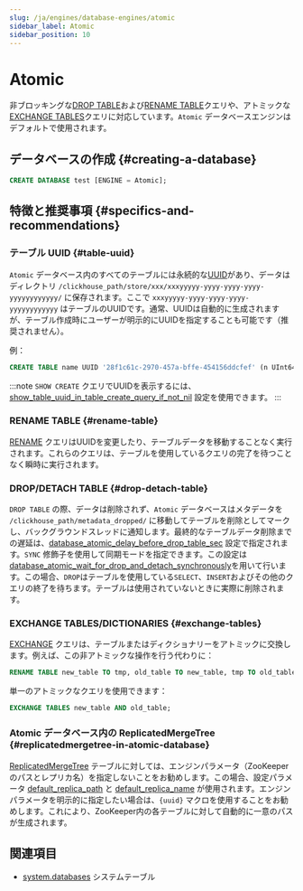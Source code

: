 ```yaml
---
slug: /ja/engines/database-engines/atomic
sidebar_label: Atomic
sidebar_position: 10
---
```


# Atomic 

非ブロッキングな[DROP TABLE](#drop-detach-table)および[RENAME TABLE](#rename-table)クエリや、アトミックな[EXCHANGE TABLES](#exchange-tables)クエリに対応しています。`Atomic` データベースエンジンはデフォルトで使用されます。

## データベースの作成 {#creating-a-database}

``` sql
CREATE DATABASE test [ENGINE = Atomic];
```

## 特徴と推奨事項 {#specifics-and-recommendations}

### テーブル UUID {#table-uuid}

`Atomic` データベース内のすべてのテーブルには永続的な[UUID](../../sql-reference/data-types/uuid.md)があり、データはディレクトリ `/clickhouse_path/store/xxx/xxxyyyyy-yyyy-yyyy-yyyy-yyyyyyyyyyyy/` に保存されます。ここで `xxxyyyyy-yyyy-yyyy-yyyy-yyyyyyyyyyyy` はテーブルのUUIDです。通常、UUIDは自動的に生成されますが、テーブル作成時にユーザーが明示的にUUIDを指定することも可能です（推奨されません）。

例：

```sql
CREATE TABLE name UUID '28f1c61c-2970-457a-bffe-454156ddcfef' (n UInt64) ENGINE = ...;
```

:::note
`SHOW CREATE` クエリでUUIDを表示するには、[show_table_uuid_in_table_create_query_if_not_nil](../../operations/settings/settings.md#show_table_uuid_in_table_create_query_if_not_nil) 設定を使用できます。
:::

### RENAME TABLE {#rename-table}

[RENAME](../../sql-reference/statements/rename.md) クエリはUUIDを変更したり、テーブルデータを移動することなく実行されます。これらのクエリは、テーブルを使用しているクエリの完了を待つことなく瞬時に実行されます。

### DROP/DETACH TABLE {#drop-detach-table}

`DROP TABLE` の際、データは削除されず、`Atomic` データベースはメタデータを `/clickhouse_path/metadata_dropped/` に移動してテーブルを削除としてマークし、バックグラウンドスレッドに通知します。最終的なテーブルデータ削除までの遅延は、[database_atomic_delay_before_drop_table_sec](../../operations/server-configuration-parameters/settings.md#database_atomic_delay_before_drop_table_sec) 設定で指定されます。`SYNC` 修飾子を使用して同期モードを指定できます。この設定は[database_atomic_wait_for_drop_and_detach_synchronously](../../operations/settings/settings.md#database_atomic_wait_for_drop_and_detach_synchronously)を用いて行います。この場合、`DROP`はテーブルを使用している`SELECT`、`INSERT`およびその他のクエリの終了を待ちます。テーブルは使用されていないときに実際に削除されます。

### EXCHANGE TABLES/DICTIONARIES {#exchange-tables}

[EXCHANGE](../../sql-reference/statements/exchange.md) クエリは、テーブルまたはディクショナリーをアトミックに交換します。例えば、この非アトミックな操作を行う代わりに：

```sql
RENAME TABLE new_table TO tmp, old_table TO new_table, tmp TO old_table;
```

単一のアトミックなクエリを使用できます：

``` sql
EXCHANGE TABLES new_table AND old_table;
```

### Atomic データベース内の ReplicatedMergeTree {#replicatedmergetree-in-atomic-database}

[ReplicatedMergeTree](../table-engines/mergetree-family/replication.md#table_engines-replication) テーブルに対しては、エンジンパラメータ（ZooKeeperのパスとレプリカ名）を指定しないことをお勧めします。この場合、設定パラメータ [default_replica_path](../../operations/server-configuration-parameters/settings.md#default_replica_path) と [default_replica_name](../../operations/server-configuration-parameters/settings.md#default_replica_name) が使用されます。エンジンパラメータを明示的に指定したい場合は、`{uuid}` マクロを使用することをお勧めします。これにより、ZooKeeper内の各テーブルに対して自動的に一意のパスが生成されます。

## 関連項目

- [system.databases](../../operations/system-tables/databases.md) システムテーブル

